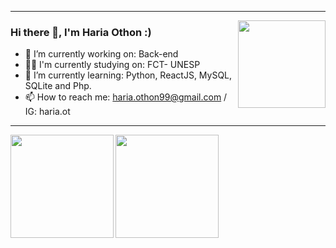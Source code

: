 ___
<img src = "https://sep-bucket-prod.s3.amazonaws.com/wp-content/uploads/2020/06/22121713/escudo-palmeiras-atual.png"  width = "140px" align = "right">
</img>

### Hi there 👋, I'm Haria Othon :)



- 🔭 I’m currently working on: Back-end
- 👨‍🎓 I'm currently studying on: FCT- UNESP
- 🌱 I’m currently learning: Python, ReactJS, MySQL, SQLite and Php.
- 📫 How to reach me: haria.othon99@gmail.com / IG: haria.ot  
___
<a href="https://github.com/hariaot/hariaot">
  <img align="left" height="165em" src = "https://github-readme-stats.vercel.app/api?username=hariaot&show_icons=true&theme=merko" />
</a>
<a href="https://github.com/hariaot/hariaot">
  <img  height="165em" src = "https://github-readme-stats.vercel.app/api/top-langs/?username=hariaot&theme=merko&layout=compact" />
</a>

